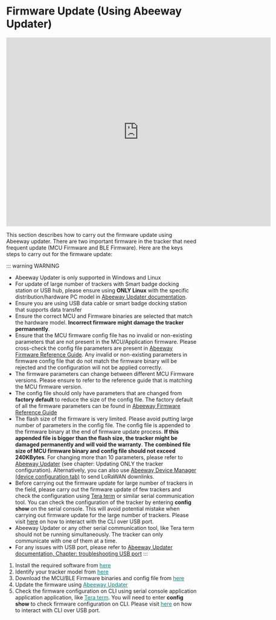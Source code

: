 # Firmware Update (Using Abeeway Updater)

<html>
<iframe height="500" width="700" src="https://www.youtube.com/embed/10dbVy_Whxo?list=PLrtUhsI_mcGQ9_jGd-ggC5U-YnEhcriqb" title="YouTube video player" frameborder="0" allow="accelerometer; autoplay; clipboard-write; encrypted-media; gyroscope; picture-in-picture" allowfullscreen></iframe>
</html>

This section describes how to carry out the firmware update using Abeeway updater. There are two important firmware in the tracker that need frequent update (MCU Firmware and BLE Firmware). Here are the keys steps to carry out for the firmware update:

::: warning WARNING
* Abeeway Updater is only supported in Windows and Linux
* For update of large number of trackers with Smart badge docking station or USB hub, please ensure using **ONLY Linux** with the specific distribution/hardware PC model in [Abeeway Updater documentation](https://github.com/Abeeway/Abeeway-updater). 
* Ensure you are using USB data cable or smart badge docking station that supports data transfer
* Ensure the correct MCU and Firmware binaries are selected that match the hardware model. **Incorrect firmware might damage the tracker permanently**.
* Ensure that the MCU firmware config file has no invalid or non-existing parameters that are not present in the MCU/Application firmware. Please cross-check the config file parameters are present in [Abeeway Firmware Reference Guide](/AbeewayRefGuide/introduction/). Any invalid or non-existing parameters in firmware config file that do not match the firmware binary will be rejected and the configuration will not be applied correctly.
* The firmware parameters can change between different MCU Firmware versions. Please ensure to refer to the reference guide that is matching the MCU firmware version.
* The config file should only have parameters that are changed from **factory default** to reduce the size of the config file. The factory default of all the firmware parameters can be found in [Abeeway Firmware Reference Guide](/AbeewayRefGuide/factory-default-config/)
* The flash size of the firmware is very limited. Please avoid putting large number of parameters in the config file. The config file is appended to the firmware binary at the end of firmware update process. **If this appended file is bigger than the flash size, the tracker might be damaged permanently and will void the warranty**. **The combined file size of MCU firmware binary and config file should not exceed 240KBytes**. For changing more than 10 parameters, please refer to [Abeeway Updater](https://github.com/Abeeway/Abeeway-updater) (see chapter: Updating ONLY the tracker configuration). Alternatively, you can also use [Abeeway Device Manager (device configuration tab)](../../C-Procedure-Topics/ChangeTrackerConfiguration_T/) to send LoRaWAN downlinks.
* Before carrying out the firmware update for large number of trackers in the field, please carry out the firmware update of few trackers and check the configuration using [Tera term](https://ttssh2.osdn.jp/index.html.en) or similar serial communication tool. You can check the configuration of the tracker by entering **config show** on the serial console. This will avoid potential mistake when carrying out firmware update for the large number of trackers. Please visit [here](../../D-Reference/UsingCLI_R/) on how to interact with the CLI over USB port. 
* Abeeway Updater or any other serial communication tool, like Tera term should not be running simultaneously. The tracker can only communicate with one of them at a time.
* For any issues with USB port, please refer to [Abeeway Updater documentation, Chapter: troubleshooting USB port](https://github.com/Abeeway/Abeeway-updater)
:::

<html>
<ol>
    <li>
        Install the required software from <a href="https://github.com/Abeeway/Abeeway-updater" style="color:teal">here</a>
    </li>
    <li>
        Identify your tracker model from <a href="../../D-Reference/IdentifyTrackerModel/" style="color:teal">here</a>
    </li>
    <li>
        Download the MCU/BLE Firmware binaries and config file from <a href="https://actilitysa.sharepoint.com/:f:/t/aby/EgDe93KPylRIhhdRE4tdGXkBWYtF9kchJAAZqq_FS14aRQ?e=xjaE7a" style="color:teal">here</a>
    </li>
    <li>
        Update the firmware using <a href="https://github.com/Abeeway/Abeeway-updater" style="color:teal">Abeeway Updater</a>
    </li>
    <li>
        Check the firmware configuration on CLI using serial console application application application, like  <a href="https://ttssh2.osdn.jp/index.html.en" style="color:teal">Tera term</a>. You will need to enter <b>config show</b> to check firmware configuration on CLI. Please visit <a href="../../D-Reference/UsingCLI_R/" style="color:teal">here</a> on how to interact with CLI over USB port. 
    </li>
</ol>
</html>
